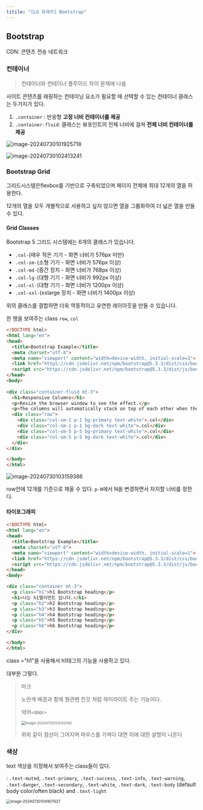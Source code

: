 ```yaml
---
titile: "[LG 유레카] Bootstrap"
---
```


## Bootstrap

CDN: 콘텐츠 전송 네트워크

### 컨테이너

> 컨테이너와 컨테이너 플루이드 차이 문제에 나옴

사이트 콘텐츠를 래핑하는 컨테이닝 요소가 필요할 때 선택할 수 있는 컨테이너 클래스는 두가지가 있다.

1. `.container` : 반응형 **고정 너비 컨테이너를 제공**
2. `.container-fluid`: 클래스는 뷰포인트의 전체 너비에 걸쳐 **전체 너비 컨테이너를 제공**

![image-20240730101925718](../images/Untitled/image-20240730101925718.png)

![image-20240730102413241](../images/Untitled/image-20240730102413241.png)



### Bootstrap Grid

그리드시스템은flexbox를 기반으로 구축되었으며 페이지 전체에 최대 12개의 열을 허용한다.

12개의 열을 모두 개별적으로 사용하고 싶지 않으면 열을 그룹화하여 더 넓은 열을 만들 수 있다.

#### Grid Classes

Bootstrap 5 그리드 시스템에는 6개의 클래스가 있습니다.

- `.col-`(매우 작은 기기 - 화면 너비가 576px 미만)
- `.col-sm-`(소형 기기 - 화면 너비가 576px 이상)
- `.col-md-`(중간 장치 - 화면 너비가 768px 이상)
- `.col-lg-`(대형 기기 - 화면 너비가 992px 이상)
- `.col-xl-`(대형 기기 - 화면 너비가 1200px 이상)
- `.col-xxl-`(xxlarge 장치 - 화면 너비가 1400px 이상)

위의 클래스를 결합하면 더욱 역동적이고 유연한 레이아웃을 만들 수 있습니다.

한 행을 보여주는 class `row`, `col`

``` html
<!DOCTYPE html>
<html lang="en">
<head>
  <title>Bootstrap Example</title>
  <meta charset="utf-8">
  <meta name="viewport" content="width=device-width, initial-scale=1">
  <link href="https://cdn.jsdelivr.net/npm/bootstrap@5.3.3/dist/css/bootstrap.min.css" rel="stylesheet">
  <script src="https://cdn.jsdelivr.net/npm/bootstrap@5.3.3/dist/js/bootstrap.bundle.min.js"></script>
</head>
<body>
  
<div class="container-fluid mt-3">
  <h1>Responsive Columns</h1>
  <p>Resize the browser window to see the effect.</p>
  <p>The columns will automatically stack on top of each other when the screen is less than 576px wide.</p>
  <div class="row">
    <div class="col-sm-1 p-1 bg-primary text-white">.col</div>
    <div class="col-sm-1 p-1 bg-dark text-white">.col</div>
    <div class="col-sm-5 p-5 bg-primary text-white">.col</div>
    <div class="col-sm-5 p-5 bg-dark text-white">.col</div>
  </div>
</div>

</body>
</html>
```

![image-20240730103159386](../images/Untitled/image-20240730103159386.png)

row안에 12개를 기준으로 채울 수 있다.  `p-N`에서 N을 변경하면서 차지할 너비를 정한다.

####  타이포그래피

``` html
<!DOCTYPE html>
<html lang="en">
<head>
  <title>Bootstrap Example</title>
  <meta charset="utf-8">
  <meta name="viewport" content="width=device-width, initial-scale=1">
  <link href="https://cdn.jsdelivr.net/npm/bootstrap@5.3.3/dist/css/bootstrap.min.css" rel="stylesheet">
  <script src="https://cdn.jsdelivr.net/npm/bootstrap@5.3.3/dist/js/bootstrap.bundle.min.js"></script>
</head>
<body>

<div class="container mt-3">
  <p class="h1">h1 Bootstrap heading</p>  
  <h1>나는 h1엘리먼트 입니다.</h1>
  <p class="h2">h2 Bootstrap heading</p>
  <p class="h3">h3 Bootstrap heading</p>
  <p class="h4">h4 Bootstrap heading</p>
  <p class="h5">h5 Bootstrap heading</p>
  <p class="h6">h6 Bootstrap heading</p>
</div>

</body>
</html>

```

class ="h1"을 사용해서 h1태그의 기능을 사용하고 있다.

대부분 그렇다. 

> 마크
>
> 노란색 배경과 함께 형관펜 친것  처럼 하이라이트  주는 기능이다.
>
> 약어<small>\<dbbr></small>
>
> <img src="../images/Untitled/image-20240730104120162.png" alt="image-20240730104120162" style="zoom:67%;" />
>
> 위와 같이 점선이 그어지며 마우스를 가져다 대면 이에 대한 설명이 나온다

### 색상

text 색상을 지정해서 보여주는 class들이 있다.

: `.text-muted`, `.text-primary`, `.text-success`, `.text-info`, `.text-warning`, `.text-danger`, `.text-secondary`, `.text-white`, `.text-dark`, `.text-body` (default body color/often black) and `.text-light`

<img src="../images/Untitled/image-20240730104907627.png" alt="image-20240730104907627" style="zoom:70%;" />





